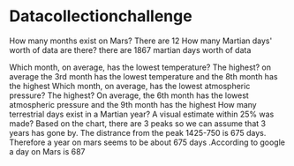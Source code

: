 # Datacollectionchallenge


How many months exist on Mars? There are 12 
How many Martian days' worth of data are there? there are 1867 martian days worth of data 

Which month, on average, has the lowest temperature? The highest? on average the 3rd month has the lowest temperature and the 8th month has the highest 
Which month, on average, has the lowest atmospheric pressure? The highest? On average, the 6th month has the lowest atmospheric pressure and the 9th month has the highest
How many terrestrial days exist in a Martian year? A visual estimate within 25% was made?
Based on the chart, there are 3 peaks so we can assume that 3 years has gone by. The distrance from the peak 1425-750 is 675 days. Therefore a year on mars seems to be about 675 days .According to google a day on Mars is 687